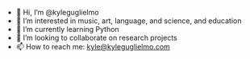 - 👋 Hi, I’m @kyleguglielmo
- 👀 I’m interested in music, art, language, and science, and education
- 🌱 I’m currently learning Python
- 💞️ I’m looking to collaborate on research projects
- 📫 How to reach me: kyle@kyleguglielmo.com

<!---
kyleguglielmo/kyleguglielmo is a ✨ special ✨ repository because its `README.md` (this file) appears on your GitHub profile.
You can click the Preview link to take a look at your changes.
--->
